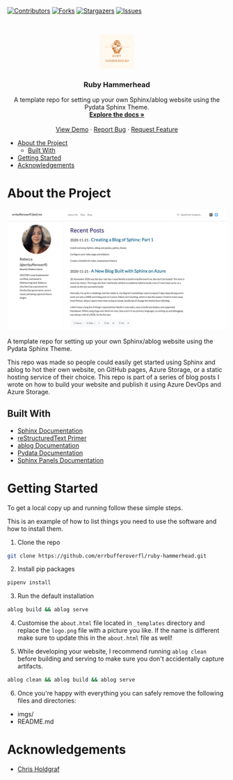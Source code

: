 <!-- PROJECT SHIELDS -->
[![Contributors][contributors-shield]][contributors-url]
[![Forks][forks-shield]][forks-url]
[![Stargazers][stars-shield]][stars-url]
[![Issues][issues-shield]][issues-url]

<!-- PROJECT LOGO -->
<br />
<p align="center">
  <a href="https://github.com/errbufferoverfl/ruby-hammerhead">
    <img src="imgs/logo.png" alt="Logo" width="80" height="80">
  </a>

  <h3 align="center">Ruby Hammerhead</h3>

  <p align="center">
A template repo for setting up your own Sphinx/ablog website using the Pydata Sphinx Theme.
    <br />
    <a href="https://github.com/errbufferoverfl/ruby-hammerhead"><strong>Explore the docs »</strong></a>
    <br />
    <br />
    <a href="https://www.errbufferoverfl.me">View Demo</a>
    ·
    <a href="https://github.com/errbufferoverfl/ruby-hammerhead/issues">Report Bug</a>
    ·
    <a href="https://github.com/errbufferoverfl/ruby-hammerhead/issues">Request Feature</a>
  </p>
</p>

<!-- TABLE OF CONTENTS -->

* [About the Project](#about-the-project)
  * [Built With](#built-with)
* [Getting Started](#getting-started)
* [Acknowledgements](#acknowledgements)

<!-- ABOUT THE PROJECT -->
# About the Project
[![Product Name Screen Shot][product-screenshot]](https://errbufferoverfl.me)

A template repo for setting up your own Sphinx/ablog website using the Pydata Sphinx Theme.

This repo was made so people could easily get started using Sphinx and ablog to hot their own website, on GitHub pages,
Azure Storage, or a static hosting service of their choice. This repo is part of a series of blog posts I wrote on how to build your website and publish it using Azure DevOps and Azure Storage.

## Built With

* [Sphinx Documentation](https://www.sphinx-doc.org/en/master/index.html)
* [reStructuredText Primer](https://www.sphinx-doc.org/en/master/usage/restructuredtext/basics.html)
* [ablog Documentation](https://ablog.readthedocs.io/)
* [Pydata Documentation](https://pydata-sphinx-theme.readthedocs.io/en/latest/)
* [Sphinx Panels Documentation](https://sphinx-panels.readthedocs.io/en/latest/)

<!-- GETTING STARTED -->
# Getting Started

To get a local copy up and running follow these simple steps.

This is an example of how to list things you need to use the software and how to install them.

1. Clone the repo
```sh
git clone https://github.com/errbufferoverfl/ruby-hammerhead.git
```
2. Install pip packages
```sh
pipenv install
```
3. Run the default installation
```sh
ablog build && ablog serve
```
4. Customise the `about.html` file located in `_templates` directory and replace the `logo.png` file with a picture you
like. If the name is different make sure to update this in the `about.html` file as well!

5. While developing your website, I recommend running `ablog clean` before building and serving to make sure you don't accidentally capture artifacts.
```sh
ablog clean && ablog build && ablog serve
```
6. Once you're happy with everything you can safely remove the following files and directories:
* imgs/
* README.md

<!-- ACKNOWLEDGEMENTS -->
# Acknowledgements

* [Chris Holdgraf](https://github.com/choldgraf)

<!-- MARKDOWN LINKS & IMAGES -->
<!-- https://www.markdownguide.org/basic-syntax/#reference-style-links -->
[contributors-shield]: https://img.shields.io/github/contributors/errbufferoverfl/ruby-hammerhead.svg?style=flat-square
[contributors-url]: https://github.com/errbufferoverfl/ruby-hammerhead/graphs/contributors
[forks-shield]: https://img.shields.io/github/forks/errbufferoverfl/ruby-hammerhead.svg?style=flat-square
[forks-url]: https://github.com/errbufferoverfl/ruby-hammerhead/network/members
[stars-shield]: https://img.shields.io/github/stars/errbufferoverfl/ruby-hammerhead.svg?style=flat-square
[stars-url]: https://github.com/errbufferoverfl/ruby-hammerhead/stargazers
[issues-shield]: https://img.shields.io/github/issues/errbufferoverfl/ruby-hammerhead.svg?style=flat-square
[issues-url]: https://github.com/errbufferoverfl/ruby-hammerhead/issues
[license-shield]: https://img.shields.io/github/license/errbufferoverfl/ruby-hammerhead.svg?style=flat-square
[license-url]: https://github.com/errbufferoverfl/ruby-hammerhead/blob/master/LICENSE.txt
[linkedin-shield]: https://img.shields.io/badge/-LinkedIn-black.svg?style=flat-square&logo=linkedin&colorB=555
[linkedin-url]: https://linkedin.com/in/errbufferoverfl
[product-screenshot]: imgs/screenshot.png
